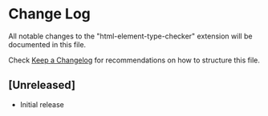 # Change Log

All notable changes to the "html-element-type-checker" extension will be documented in this file.

Check [Keep a Changelog](http://keepachangelog.com/) for recommendations on how to structure this file.

## [Unreleased]

- Initial release